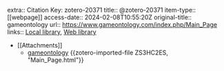extra:: Citation Key: zotero-20371
title:: @zotero-20371
item-type:: [[webpage]]
access-date:: 2024-02-08T10:55:20Z
original-title:: gameontology
url:: https://www.gameontology.com/index.php/Main_Page
links:: [Local library](zotero://select/groups/2386895/items/7JJF2X85), [Web library](https://www.zotero.org/groups/2386895/items/7JJF2X85)

- [[Attachments]]
	- [gameontology](https://www.gameontology.com/index.php/Main_Page) {{zotero-imported-file ZS3HC2ES, "Main_Page.html"}}